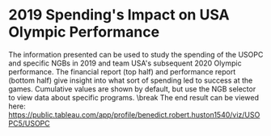 # 2019 Spending's Impact on USA Olympic Performance
  The information presented can be used to study the spending of the USOPC and specific NGBs in 2019 and team USA's subsequent 2020 Olympic performance. The financial report (top half) and performance report (bottom half) give insight into what sort of spending led to success at the games. Cumulative values are shown by default, but use the NGB selector to view data about specific programs.
  \break
The end result can be viewed here: https://public.tableau.com/app/profile/benedict.robert.huston1540/viz/USOPC5/USOPC 
